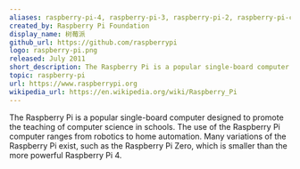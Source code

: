 ```yaml
---
aliases: raspberry-pi-4, raspberry-pi-3, raspberry-pi-2, raspberry-pi-camera, raspberrypi
created_by: Raspberry Pi Foundation
display_name: 树莓派
github_url: https://github.com/raspberrypi
logo: raspberry-pi.png
released: July 2011
short_description: The Raspberry Pi is a popular single-board computer.
topic: raspberry-pi
url: https://www.raspberrypi.org
wikipedia_url: https://en.wikipedia.org/wiki/Raspberry_Pi
---
```

The Raspberry Pi is a popular single-board computer designed to promote the teaching of computer science in schools. The use of the Raspberry Pi computer ranges from robotics to home automation. Many variations of the Raspberry Pi exist, such as the Raspberry Pi Zero, which is smaller than the more powerful Raspberry Pi 4.
